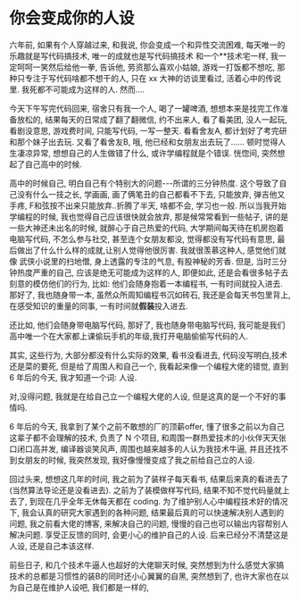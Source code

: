#  你会变成你的人设

六年前, 如果有个人穿越过来, 和我说, 你会变成一个和异性交流困难, 每天唯一的乐趣就是写代码搞技术, 唯一的成就也是写代码搞技术 和一个**技术宅一样, 我一定呵呵一笑然后给他一拳, 告诉他, 劳资那么喜欢小姑娘, 游戏一打饭都不想吃, 那种只专注于写代码啥都不想干的人, 只在 xx 大神的访谈里看过, 活着心中的传说里. 我死都不可能成为这样的人. 然而....

今天下午写完代码回来, 宿舍只有我一个人, 喝了一罐啤酒, 想想本来是找完工作准备放松的, 结果每天的日常成了翻了翻微信, 约不出来人, 看了看美团, 没人一起玩, 看剧没意思, 游戏费时间, 只能写代码, 一写一整天.  看看舍友A, 都计划好了考完研和那个妹子出去玩. 又看了看舍友B, 哦, 他已经和女朋友出去玩了...... 顿时觉得人生凄凉异常, 想想自己的人生做错了什么, 或许学编程就是个错误. 恍惚间, 突然想起了自己高中的时候. 

高中的时候自己, 明白自己有个特别大的问题---所谓的三分钟热度. 这个导致了自己没有什么一技之长, 学画画, 画了俩笔丑的自己都看不下去, 只能放弃, 弹吉他又手疼, F和弦按不出来只能放弃..折腾了半天, 啥都不会, 学习也一般.  所以当我开始学编程的时候, 我也觉得自己应该很快就会放弃, 那是候常常看到一些帖子, 讲的是一些大神还未出名的时候, 就醉心于自己热爱的代码, 大学期间每天待在机房抱着电脑写代码, 不怎么参与社交, 甚至连个女朋友都没, 觉得都没有写代码有意思, 最后做出了什么什么样的成就,让别人觉得他很厉害.  我就很羡慕这种人, 感觉他们就像 武侠小说里的扫地僧, 身上透露的专注的气息, 有股神秘的芳香. 但是, 当时三分钟热度严重的自己, 应该是绝无可能成为这样的人, 即便如此, 还是会看很多帖子去刻意的模仿他们的行为, 比如: 
他们会随身抱着一本编程书, 一有时间就投入进去. 那好了, 我也随身带一本, 虽然众所周知编程书沉如砖石, 我还是会每天书包里背上, 在感受知识的重量的同事, 一有时间就**假装**投入进去.

还比如, 他们会随身带电脑写代码, 那好了, 我也随身带电脑写代码, 我可能是我们高中唯一个在大家都上课偷玩手机的年级,我打开电脑偷偷写代码的人.

其实, 这些行为, 大部分都没有什么实际的效果, 看书没看进去, 代码没写明白,技术还是菜的要死, 但是给了周围人和自己一个, 我看起来像一个编程大佬的错觉, 直到 6 年后的今天, 我才知道一个词: 人设.

对,没得问题, 我就是在给自己立一个编程大佬的人设, 但是这真的是一个不好的事情吗.

6 年后的今天, 我拿到了某个之前不敢想的厂的顶薪offer, 懂了很多之前以为自己这辈子都不会理解的技术, 负责了 N 个项目, 和周围一群热爱技术的小伙伴天天张口闭口高并发, 编译器谈笑风声, 周围也越来越多的人认为我技术牛逼, 并且还找不到女朋友的时候, 我突然发现, 我好像慢慢变成了我之前给自己立的人设. 

回过头来, 想想这几年的时间, 我之前为了装样子每天看书, 结果后来真的看进去了(当然算法导论还是没看进去). 之前为了装模做样写代码, 结果不知不觉代码量就上去了, 到现在几乎全年无休每天都在 coding. 为了维护别人心中编程技术好的情况下, 我会认真的研究大家遇到的各种问题, 结果最后真的可以快速解决别人遇到的问题, 我之前看大佬的博客, 来解决自己的问题, 慢慢的自己也可以输出内容帮别人解决问题. 享受正反馈的同时, 会更小心的维护自己的人设. 后来已经分不清楚这是人设, 还是自己本该这样.

前些日子, 和几个技术牛逼人也超好的大佬聊天时候, 突然想到为什么感觉大家搞技术的总都是习惯性的装B的同时还小心翼翼的自黑, 突然想到了, 也许大家也在以为自己是在维护人设吧, 我们都是一样的,